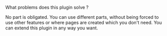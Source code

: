 What problems does this plugin solve ?

No part is obligated. You can use different parts, without being forced to use other features or where pages are created which you don't need. You can extend this plugin in any way you want.
